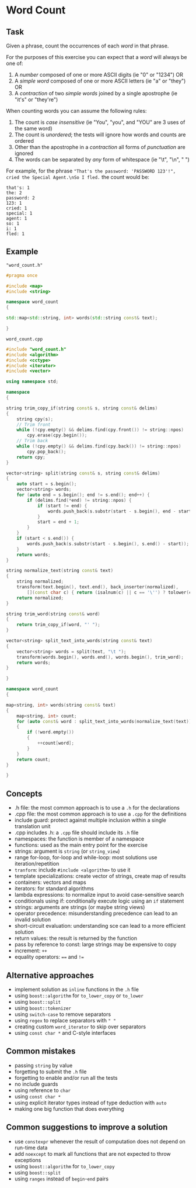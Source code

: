 # Word Count

## Task

Given a phrase, count the occurrences of each _word_ in that phrase.

For the purposes of this exercise you can expect that a _word_ will always be one of:

1. A _number_ composed of one or more ASCII digits (ie "0" or "1234") OR
2. A _simple word_ composed of one or more ASCII letters (ie "a" or "they") OR
3. A _contraction_ of two _simple words_ joined by a single apostrophe (ie "it's" or "they're")

When counting words you can assume the following rules:

1. The count is _case insensitive_ (ie "You", "you", and "YOU" are 3 uses of the same word)
2. The count is _unordered_; the tests will ignore how words and counts are ordered
3. Other than the apostrophe in a _contraction_ all forms of _punctuation_ are ignored
4. The words can be separated by _any_ form of whitespace (ie "\t", "\n", " ")

For example, for the phrase `"That's the password: 'PASSWORD 123'!", cried the Special Agent.\nSo I fled.` the count would be:

```text
that's: 1
the: 2
password: 2
123: 1
cried: 1
special: 1
agent: 1
so: 1
i: 1
fled: 1
```

## Example

`"word_count.h"`

```cpp
#pragma once

#include <map>
#include <string>

namespace word_count
{

std::map<std::string, int> words(std::string const& text);

}
```

`word_count.cpp`

```cpp
#include "word_count.h"
#include <algorithm>
#include <cctype>
#include <iterator>
#include <vector>

using namespace std;

namespace
{

string trim_copy_if(string const& s, string const& delims)
{
    string cpy(s);
    // Trim front
    while (!cpy.empty() && delims.find(cpy.front()) != string::npos)
        cpy.erase(cpy.begin());
    // Trim back
    while (!cpy.empty() && delims.find(cpy.back()) != string::npos)
        cpy.pop_back();
    return cpy;
}

vector<string> split(string const& s, string const& delims)
{
    auto start = s.begin();
    vector<string> words;
    for (auto end = s.begin(); end != s.end(); end++) {
        if (delims.find(*end) != string::npos) {
            if (start != end) {
                words.push_back(s.substr(start - s.begin(), end - start));
            }
            start = end + 1;
        }
    }
    if (start < s.end()) {
        words.push_back(s.substr(start - s.begin(), s.end() - start));
    }
    return words;
}

string normalize_text(string const& text)
{
    string normalized;
    transform(text.begin(), text.end(), back_inserter(normalized),
        [](const char c) { return (isalnum(c) || c == '\'') ? tolower(c) : ' '; });
    return normalized;
}

string trim_word(string const& word)
{
    return trim_copy_if(word, "' ");
}

vector<string> split_text_into_words(string const& text)
{
    vector<string> words = split(text, "\t ");
    transform(words.begin(), words.end(), words.begin(), trim_word);
    return words;
}

}

namespace word_count
{

map<string, int> words(string const& text)
{
    map<string, int> count;
    for (auto const& word : split_text_into_words(normalize_text(text)))
    {
        if (!word.empty())
        {
            ++count[word];
        }
    }
    return count;
}

}
```

## Concepts

- .h file: the most common approach is to use a `.h` for the declarations
- .cpp file: the most common approach is to use a `.cpp` for the definitions
- include guard: protect against multiple inclusion within a single translation unit
- .cpp includes .h: a `.cpp` file should include its `.h` file
- namespaces: the function is member of a namespace
- functions: used as the main entry point for the exercise
- strings: argument is `string` (or `string_view`)
- range for-loop, for-loop and while-loop: most solutions use iteration/repetition
- `tranform`: include `#include <algorithm>` to use it
- template specializations: create vector of strings, create map of results
- containers: vectors and maps
- iterators: for standard algorithms
- lambda expressions: to normalize input to avoid case-sensitive search
- conditionals using if: conditionally execute logic using an `if` statement
- strings: arguments are strings (or maybe string views)
- operator precedence: misunderstanding precedence can lead to an invalid solution
- short-circuit evaluation: understanding sce can lead to a more efficient solution
- return values: the result is returned by the function
- pass by reference to const: large strings may be expensive to copy
- increment: `++`
- equality operators: `==` and `!=`

## Alternative approaches

- implement solution as `inline` functions in the `.h` file
- using `boost::algorithm` for `to_lower_copy` or `to_lower`
- using `boost::split`
- using `boost::tokenizer`
- using `switch-case` to remove separators
- using `regex` to replace separators with `" "`
- creating custom `word_iterator` to skip over separators
- using `const char *` and C-style interfaces

## Common mistakes

- passing `string` by value
- forgetting to submit the `.h` file
- forgetting to enable and/or run all the tests
- no include guards
- using reference to `char`
- using `const char *`
- using explicit iterator types instead of type deduction with `auto`
- making one big function that does everything

## Common suggestions to improve a solution

- use `constexpr` whenever the result of computation does not depend on run-time data
- add `noexcept` to mark all functions that are not expected to throw exceptions
- using `boost::algorithm` for `to_lower_copy`
- using `boost::split`
- using `ranges` instead of `begin`-`end` pairs
